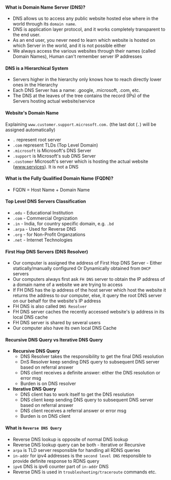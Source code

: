 #### What is Domain Name Server (DNS)?
- DNS allows us to access any public website hosted else where in the world through its `domain name`.
- DNS is application layer protocol, and it works completely transparent to the end user.
- As an end user, you never need to learn which website is hosted on which Server in the world, and it is not possible either
- We always access the various websites through their names (called Domain Names), Human can't remember server IP addresses


#### DNS is a Hierarchical System

- Servers higher in the hierarchy only knows how to reach directly lower ones in the Hierarchy
- Each DNS Server has a name: .google, .microsoft, .com, etc.
- The DNS at the leaves of the tree contains the record (IPs) of the Servers hosting actual website/service

#### Website's Domain Name
Explaining `www.customer.support.microsoft.com.` (the last dot (`.`) will be assigned automatically)

- `.` represent root server
- `.com` represent TLDs  (Top Level Domain)
- `.microsoft` is Microsoft's DNS Server
- `.support` is Microsoft's sub DNS Server
- `.customer` Microsoft's server which is hosting the actual website (www.services). It is not a DNS

#### What is the Fully Qualified Domain Name (FQDN)?

- FQDN = Host Name + Domain Name

#### Top Level DNS Servers Classification

- `.edu` - Educational Institution
- `.com` - Commercial Orgnization
- `.in` - India, for country specific domain, e.g. `.bd`
- `.arpa` - Used for Reverse DNS
- `.org` - for Non-Profit Organzations
- `.net` - Internet Technologies

#### First Hop DNS Servers (DNS Resolver)

- Our computer is assigned the address of First Hop DNS Server - Either statically/manually configured Or Dynamically obtained from `DHCP` servers
- Our computers always first ask `FH DNS` server to obtain the IP address of a domain name of a website we are trying to access
- If FH DNS has the ip address of the host server which host the website it returns the address to our computer, else, it query the root DNS server on our behalf for the website's IP address
- FH DNS is also called `DNS Resolver`
- FH DNS server caches the recently accessed website's ip address in its local DNS cache
- FH DNS server is shared by several users
- Our computer also have its own local DNS Cache

#### Recursive DNS Query vs Iterative DNS Query

- **Recursive DNS Query**
  - DNS Resolver takes the responsibility to get the final DNS resolution
  - DnS Resolver keep sending DNS query to subsequent DNS server based on referral answer
  - DNS client receives a definite answer: either the DNS resolution or error msg
  - Burden is on DNS resolver
- **Iterative DNS Query**
  - DNS client has to work itself to get the DNS resolution
  - DNS client keep sending DNS query to subsequent DNS server based on referral answer
  - DNS client receives a referral answer or error msg
  - Burden is on DNS client

#### What is `Reverse DNS Query`

- Reverse DNS lookup is opposite of normal DNS lookup
- Reverse DNS lookup query can be both - Iterative or Recursive
- `arpa` is TLD server responsible for handling all RDNS queries
- `in-addr` for ipv4 addresses is the `second level DNS` responsible to provide definite response to RDNS query
- `ipv6` DNS is ipv6 counter part of `in-addr` DNS
- Reverse DNS is used in `troubleshooting/traceroute` commands etc.
